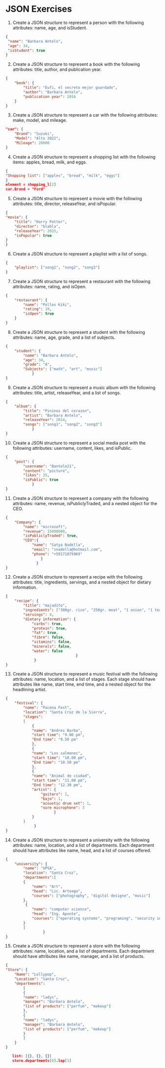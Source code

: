 # JSON Exercises

1. Create a JSON structure to represent a person with the following attributes: name, age, and isStudent.

```json
{
 "name": "Barbara Antelo",
 "age": 34,
 "isStudent": true   
}
```

2. Create a JSON structure to represent a book with the following attributes: title, author, and publication year.

```json
{
    "book": {
        "title": "Eufi, el secreto mejor guardado",
        "author": "Barbara Antelo",
        "publication year": 2016
    }
}
```

3. Create a JSON structure to represent a car with the following attributes: make, model, and mileage.

```json
"car": {
    "Brand": "Suzuki",
    "Model": "Alto 2022",
    "Mileage": 20000
}
```


4. Create a JSON structure to represent a shopping list with the following items: apples, bread, milk, and eggs.

```json
{
"Shopping list": ["apples", "bread", "milk", "eggs"]
}
element = shopping_l[2]
car.Brand = "Ford"
```


5. Create a JSON structure to represent a movie with the following attributes: title, director, releaseYear, and isPopular.

```json
{
"movie": {
    "title": "Harry Potter",
    "director": "blabla",
    "releaseYear": 2015,
    "isPopular": true
}
}
```


6. Create a JSON structure to represent a playlist with a list of songs.

```json
{
    "playlist": ["song1", "song2", "song3"]
}
```

7. Create a JSON structure to represent a restaurant with the following attributes: name, rating, and isOpen.

```json
{
    "restaurant": {
        "name": "Pollos Kiki",
        "rating": 10,
        "isOpen": true
    }
}
```


8. Create a JSON structure to represent a student with the following attributes: name, age, grade, and a list of subjects.

```json
{
    "student": {
        "name": "Barbara Antelo",
        "age": 34,
        "grade": "A",
        "Subjects": ["math", "art", "music"]
            }
}
```


9. Create a JSON structure to represent a music album with the following attributes: title, artist, releaseYear, and a list of songs.

```json
{
    "album": {
        "title": "Pininos del corazon",
        "artist": "Barbara Antelo",
        "releaseYear": 2014,
        "songs": ["song1", "song2", "song3"]
            }
}
```



10. Create a JSON structure to represent a social media post with the following attributes: username, content, likes, and isPublic.

```json
{
    "post": {
        "username": "Bantelo21",
        "content": "picture",
        "likes": 25,
        "isPublic": true
            }
}
```

11. Create a JSON structure to represent a company with the following attributes: name, revenue, isPubliclyTraded, and a nested object for the CEO.

```json
{
    "Company": {
        "name": "microsoft",
        "revenue": 15000000,
        "isPubliclyTraded": true,
        "CEO":{
            "name": "Satya Nadella",
            "email": "snadella@hotmail.com",
            "phone": "+59171075969"
                }
              }
}
```

12. Create a JSON structure to represent a recipe with the following attributes: title, ingredients, servings, and a nested object for dietary information.

```json
{
    "recipe": {
        "title": "majadito",
        "ingredients": ["300gr. rice", "250gr. meat", "1 onion", "1 tea spon of urucu", "oil"], 
        "servings": 4,
        "dietary information": {
            "carbs": true, 
            "protein": true, 
            "fat": true,
            "fibre": false,
            "vitamins": false,
            "minerals": false,
            "water": false
                                }
             }
}
```

13. Create a JSON structure to represent a music festival with the following attributes: name, location, and a list of stages. Each stage should have attributes like name, start time, end time, and a nested object for the headlining artist.

```json
{
    "festival": {
        "name": "Pacena Fest",
        "location": "Santa Cruz de la Sierra",
        "stages":
        [
            {
            "name": "Andres Barba",
            "start time": "9.00 pm",
            "End time": "9.50 pm"
            },
            {
            "name": "Los salmones",
            "start time": "10.00 pm",
            "End time": "10.50 pm"
            },
            {
            "name": "Animal de ciudad",
            "start time": "11.00 pm",
            "End time": "12.30 pm",
            "artist": {
                "guitars": 2,
                "bajo": 1,
                "acoustic drum set": 1, 
                "sure microphone": 3 
                      }
            }
        ]
             }
}
```

14. Create a JSON structure to represent a university with the following attributes: name, location, and a list of departments. Each department should have attributes like name, head, and a list of courses offered.

```json
{
    "university": {
        "name": "UPSA",
        "location": "Santa Cruz",
        "departments":[ 
        {
            "name": "Art",
            "head": "Lic. Arteaga",
            "courses": ["photography", "digital designe", "music"]
        },
         {
            "name": "computer science",
            "head": "Ing. Aponte",
            "courses": ["operating systems", "programing", "security information"]
        }
        ]
                 }
}
```

15. Create a JSON structure to represent a store with the following attributes: name, location, and a list of departments. Each department should have attributes like name, manager, and a list of products.

```json
{
"Store": {
    "Name": "Lollypop",
    "Location": "Santa Cruz",
    "departments": 
        [
        {
        "name": "ladys",
        "manager": "Barbara Antelo",
        "list of products": ["perfum", "makeup"]
        },
        {    
        "name": "ladys",
        "manager": "Barbara Antelo",
        "list of products": ["perfum", "makeup"]
        }
        ]
    }
}

   list: [{}, {}, {}] 
   store.departments[0].lop[1]
```
